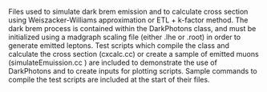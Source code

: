 Files used to simulate dark brem emission and to calculate cross section using Weiszacker-Williams approximation or ETL + k-factor method. 
The dark brem process is contained within the DarkPhotons class, and must be initialized using a madgraph scaling file (either .lhe or .root) in order to generate emitted leptons. Test scripts which compile the class and calculate the cross section (cxcalc.cc) or create a sample of emitted muons (simulateEmuission.cc ) are included to demonstrate the use of DarkPhotons and to create inputs for plotting scripts. Sample commands to compile the test scripts are included at the start of their files. 
